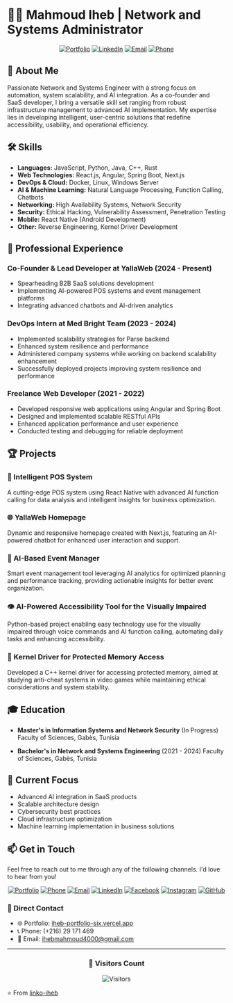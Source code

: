# 👨‍💻 Mahmoud Iheb | Network and Systems Administrator

<div align="center">

[![Portfolio](https://img.shields.io/badge/Portfolio-Visit%20Site-%234285F4?style=for-the-badge&logo=google-chrome&logoColor=white)](https://iheb-portfolio-six.vercel.app/)
[![LinkedIn](https://img.shields.io/badge/LinkedIn-Connect-blue)](https://www.linkedin.com/in/iheb-mahmoud-621523230/) 
[![Email](https://img.shields.io/badge/Email-Contact-red)](mailto:ihebmahmoud4000@gmail.com)
[![Phone](https://img.shields.io/badge/Phone-%2B216%2029%20171%20469-green)](tel:+21629171469)

</div>

## 🚀 About Me

Passionate Network and Systems Engineer with a strong focus on automation, system scalability, and AI integration. As a co-founder and SaaS developer, I bring a versatile skill set ranging from robust infrastructure management to advanced AI implementation. My expertise lies in developing intelligent, user-centric solutions that redefine accessibility, usability, and operational efficiency.

## 🛠 Skills

- **Languages:** JavaScript, Python, Java, C++, Rust
- **Web Technologies:** React.js, Angular, Spring Boot, Next.js
- **DevOps & Cloud:** Docker, Linux, Windows Server
- **AI & Machine Learning:** Natural Language Processing, Function Calling, Chatbots
- **Networking:** High Availability Systems, Network Security
- **Security:** Ethical Hacking, Vulnerability Assessment, Penetration Testing
- **Mobile:** React Native (Android Development)
- **Other:** Reverse Engineering, Kernel Driver Development

## 💼 Professional Experience

### Co-Founder & Lead Developer at YallaWeb (2024 - Present)
- Spearheading B2B SaaS solutions development
- Implementing AI-powered POS systems and event management platforms
- Integrating advanced chatbots and AI-driven analytics

### DevOps Intern at Med Bright Team (2023 - 2024)
- Implemented scalability strategies for Parse backend
- Enhanced system resilience and performance
- Administered company systems while working on backend scalability enhancement
- Successfully deployed projects improving system resilience and performance

### Freelance Web Developer (2021 - 2022)
- Developed responsive web applications using Angular and Spring Boot
- Designed and implemented scalable RESTful APIs
- Enhanced application performance and user experience
- Conducted testing and debugging for reliable deployment

## 🏆 Projects

### 🛒 Intelligent POS System
A cutting-edge POS system using React Native with advanced AI function calling for data analysis and intelligent insights for business optimization.

### 🌐 YallaWeb Homepage
Dynamic and responsive homepage created with Next.js, featuring an AI-powered chatbot for enhanced user interaction and support.

### 📅 AI-Based Event Manager
Smart event management tool leveraging AI analytics for optimized planning and performance tracking, providing actionable insights for better event organization.

### 👁️ AI-Powered Accessibility Tool for the Visually Impaired
Python-based project enabling easy technology use for the visually impaired through voice commands and AI function calling, automating daily tasks and enhancing accessibility.

### 🔐 Kernel Driver for Protected Memory Access
Developed a C++ kernel driver for accessing protected memory, aimed at studying anti-cheat systems in video games while maintaining ethical considerations and system stability.

## 🎓 Education

- **Master's in Information Systems and Network Security** (In Progress)
  Faculty of Sciences, Gabès, Tunisia

- **Bachelor's in Network and Systems Engineering** (2021 - 2024)
  Faculty of Sciences, Gabès, Tunisia



## 🌱 Current Focus

- Advanced AI integration in SaaS products
- Scalable architecture design
- Cybersecurity best practices
- Cloud infrastructure optimization
- Machine learning implementation in business solutions

## 📫 Get in Touch

Feel free to reach out to me through any of the following channels. I'd love to hear from you!

<div align="center">

[![Portfolio](https://img.shields.io/badge/Portfolio-Visit%20Site-%234285F4?style=for-the-badge&logo=google-chrome&logoColor=white)](https://iheb-portfolio-six.vercel.app/)
[![Phone](https://img.shields.io/badge/Phone-Call%20Me-%2300B2FF?style=for-the-badge&logo=phone&logoColor=white)](tel:+21629171469)
[![Email](https://img.shields.io/badge/Email-Contact%20Me-%23D14836?style=for-the-badge&logo=gmail&logoColor=white)](mailto:ihebmahmoud4000@gmail.com)
[![LinkedIn](https://img.shields.io/badge/LinkedIn-Connect-%230077B5?style=for-the-badge&logo=linkedin&logoColor=white)](https://www.linkedin.com/in/iheb-mahmoud-621523230/)
[![Facebook](https://img.shields.io/badge/Facebook-Follow-%231877F2?style=for-the-badge&logo=facebook&logoColor=white)](https://www.facebook.com/houba.official/)
[![Instagram](https://img.shields.io/badge/Instagram-Follow-%23E4405F?style=for-the-badge&logo=instagram&logoColor=white)](https://www.instagram.com/houba_official/)
[![GitHub](https://img.shields.io/badge/GitHub-Follow-%23181717?style=for-the-badge&logo=github&logoColor=white)](https://github.com/linko-iheb)

</div>

### 📱 Direct Contact
- 🌐 Portfolio: [iheb-portfolio-six.vercel.app](https://iheb-portfolio-six.vercel.app/)
- 📞 Phone: (+216) 29 171 469
- 📧 Email: ihebmahmoud4000@gmail.com

---

<div align="center">

### 🌟 Visitors Count

![Visitors](https://visitor-badge.laobi.icu/badge?page_id=linko-iheb.linko-iheb)

</div>

⭐️ From [linko-iheb](https://github.com/linko-iheb)

